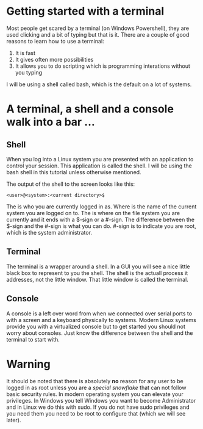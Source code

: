 # Getting started with a terminal
Most people get scared by a terminal (on Windows Powershell), they are used clicking and a bit of typing but that is it. There are a couple of good reasons to learn how to use a terminal:
1. It is fast
2. It gives often more possibilities
3. It allows you to do scripting which is programming interations without you typing

I will be using a shell called bash, which is the default on a lot of systems.

# A terminal, a shell and a console walk into a bar ...

## Shell
When you log into a Linux system you are presented with an application to control your session. This application is called the shell. I will be using the bash shell in this tutorial unless otherwise mentioned. 

The output of the shell to the screen looks like this: 
```
<user>@<system>:<current directory>$
```

The <user> is who you are currently logged in as. Where <system> is the name of the current system you are logged on to. The <current directory> is where on the file system you are currently and it ends with a $-sign or a #-sign.
The difference between the $-sign and the #-sign is what you can do. #-sign is to indicate you are root, which is the system administrator.
  
## Terminal
The terminal is a wrapper around a shell. In a GUI you will see a nice little black box to represent to you the shell. The shell is the actuall process it addresses, not the little window. That little window is called the terminal.

## Console
A console is a left over word from when we connected over serial ports to with a screen and a keyboard physically to systems. Modern Linux systems provide you with a virtualized console but to get started you should not worry about consoles. Just know the difference between the shell and the terminal to start with.

# Warning
It should be noted that there is absolutely **no** reason for any user to be logged in as root unless you are a *special snowflake* that can not follow basic security rules. In modern operating system you can elevate your privileges. In Windows you tell Windows you want to become Administrator and in Linux we do this with sudo. If you do not have sudo privileges and you need them you need to be root to configure that (which we will see later).
